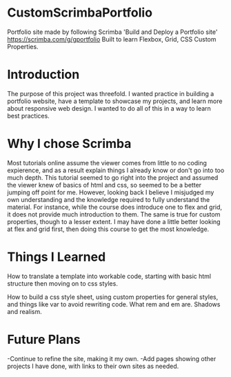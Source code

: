 # CustomScrimbaPortfolio
Portfolio site made by following Scrimba 'Build and Deploy a Portfolio site' https://scrimba.com/g/gportfolio
Built to learn Flexbox, Grid, CSS Custom Properties.

# Introduction
  The purpose of this project was threefold. I wanted practice in building a portfolio website, have a template to showcase my projects, and learn more about responsive web design. I wanted to do all of this in a way to learn best practices.
  
# Why I chose Scrimba

   Most tutorials online assume the viewer comes from little to no coding expierence, and as a result explain things I already know or don't go into too much depth. This tutorial seemed to go right into the project and assumed the viewer knew of basics of html and css, so seemed to be a better jumping off point for me. However, looking back I believe I misjudged my own understanding and the knowledge required to fully understand the material. For instance, while the course does introduce one to flex and grid, it does not provide much introduction to them. The same is true for custom properties, though to a lesser extent. I may have done a little better looking at flex and grid first, then doing this course to get the most knowledge. 

# Things I Learned
  How to translate a template into workable code, starting with basic html structure then moving on to css styles.

  How to build a css style sheet, using custom properties for general styles, and things like var to avoid rewriting code. What rem and em are. Shadows and realism.
# Future Plans

-Continue to refine the site, making it my own.
-Add pages showing other projects I have done, with links to their own sites as needed.

